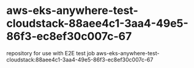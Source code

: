 # aws-eks-anywhere-test-cloudstack-88aee4c1-3aa4-49e5-86f3-ec8ef30c007c-67
repository for use with E2E test job aws-eks-anywhere-test-cloudstack:88aee4c1-3aa4-49e5-86f3-ec8ef30c007c-67
